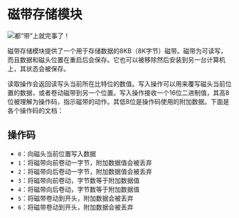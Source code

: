 # 磁带存储模块

![都“带”上就完事了！](item:tisadvanced:tape_storage)

磁带存储模块提供了一个用于存储数据的8KB（8K字节）磁带。磁带为可读写，而且数据和磁头位置在重启后会保存。它也可以被移除然后安装到另一台计算机上，其状态会被保存。

读取操作会返回读写头当前所在比特位的数值。写入操作可以用来覆写磁头当前位置的数据，或者卷动磁带到另一个位置。写入操作接收一个16位二进制值，其高8位被理解为操作码，指示磁带的动作。其低8位是操作码使用的附加数据。下面是各个操作码的文档：

## 操作码

- `0`：向磁头当前位置写入数据
- `1`：将磁带向前卷动一字节，附加数据值会被丢弃
- `2`：将磁带向后卷动一字节，附加数据值会被丢弃
- `3`：将磁带向前卷动，字节数等于附加数据值
- `4`：将磁带向后卷动，字节数等于附加数据值
- `5`：将磁带卷动到开头，附加数据会被丢弃
- `6`：将磁带卷动到开头，附加数据会被丢弃
